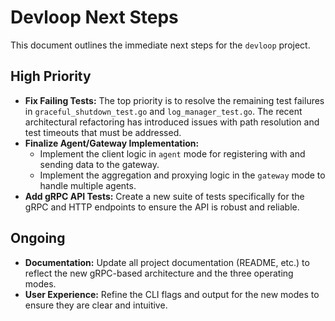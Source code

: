 # Devloop Next Steps

This document outlines the immediate next steps for the `devloop` project.

## High Priority

- **Fix Failing Tests:** The top priority is to resolve the remaining test failures in `graceful_shutdown_test.go` and `log_manager_test.go`. The recent architectural refactoring has introduced issues with path resolution and test timeouts that must be addressed.
- **Finalize Agent/Gateway Implementation:**
  - Implement the client logic in `agent` mode for registering with and sending data to the gateway.
  - Implement the aggregation and proxying logic in the `gateway` mode to handle multiple agents.
- **Add gRPC API Tests:** Create a new suite of tests specifically for the gRPC and HTTP endpoints to ensure the API is robust and reliable.

## Ongoing

- **Documentation:** Update all project documentation (README, etc.) to reflect the new gRPC-based architecture and the three operating modes.
- **User Experience:** Refine the CLI flags and output for the new modes to ensure they are clear and intuitive.